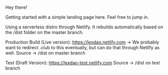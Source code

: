 Hey there!

Getting started with a simple landing page here. Feel free to jump in.

Using a serverless distro through Netlify. It rebuilds automatically based on the /dist folder on the master branch.

Production Build (Live version): 
https://lexdao.netlify.com -> We probably want to redirect .club to this eventually, but can do that through Netlify as well.
Source -> /dist on master branch

Test (Draft Version):
https://lexdao-test.netlify.com
Source -> /dist on test branch
